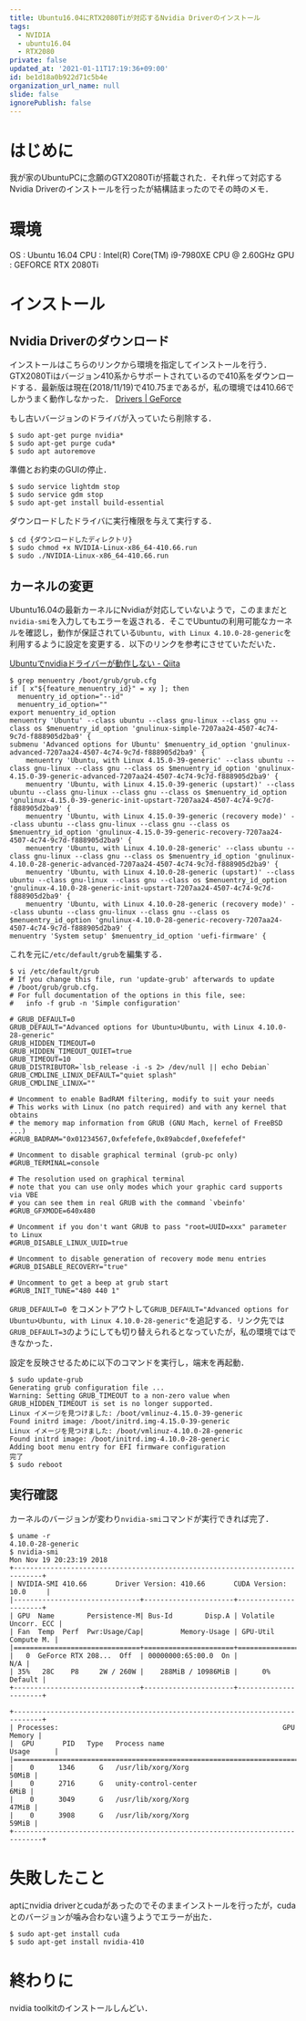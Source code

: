 ```yaml
---
title: Ubuntu16.04にRTX2080Tiが対応するNvidia Driverのインストール
tags:
  - NVIDIA
  - ubuntu16.04
  - RTX2080
private: false
updated_at: '2021-01-11T17:19:36+09:00'
id: be1d18a0b922d71c5b4e
organization_url_name: null
slide: false
ignorePublish: false
---
```


# はじめに

我が家のUbuntuPCに念願のGTX2080Tiが搭載された．それ伴って対応するNvidia Driverのインストールを行ったが結構詰まったのでその時のメモ．

# 環境
OS : Ubuntu 16.04
CPU : Intel(R) Core(TM) i9-7980XE CPU @ 2.60GHz
GPU : GEFORCE RTX 2080Ti


# インストール

## Nvidia Driverのダウンロード

インストールはこちらのリンクから環境を指定してインストールを行う．GTX2080Tiはバージョン410系からサポートされているので410系をダウンロードする．最新版は現在(2018/11/19)で410.75まであるが，私の環境では410.66でしかうまく動作しなかった．
[Drivers | GeForce](https://www.geforce.com/drivers)

もし古いバージョンのドライバが入っていたら削除する．

```sh:
$ sudo apt-get purge nvidia*
$ sudo apt-get purge cuda*
$ sudo apt autoremove
```

準備とお約束のGUIの停止．

```sh:
$ sudo service lightdm stop
$ sudo service gdm stop
$ sudo apt-get install build-essential
```

ダウンロードしたドライバに実行権限を与えて実行する．

```sh:
$ cd {ダウンロードしたディレクトリ}
$ sudo chmod +x NVIDIA-Linux-x86_64-410.66.run 
$ sudo ./NVIDIA-Linux-x86_64-410.66.run 
```

## カーネルの変更

Ubuntu16.04の最新カーネルにNvidiaが対応していないようで，このままだと`nvidia-smi`を入力してもエラーを返される．そこでUbuntuの利用可能なカーネルを確認し，動作が保証されている`Ubuntu, with Linux 4.10.0-28-generic`を利用するように設定を変更する．以下のリンクを参考にさせていただいた．

[Ubuntuでnvidiaドライバーが動作しない - Qiita](https://qiita.com/bohemian916/items/7637b9b0b3494f447c03)

```sh:
$ grep menuentry /boot/grub/grub.cfg
if [ x"${feature_menuentry_id}" = xy ]; then
  menuentry_id_option="--id"
  menuentry_id_option=""
export menuentry_id_option
menuentry 'Ubuntu' --class ubuntu --class gnu-linux --class gnu --class os $menuentry_id_option 'gnulinux-simple-7207aa24-4507-4c74-9c7d-f888905d2ba9' {
submenu 'Advanced options for Ubuntu' $menuentry_id_option 'gnulinux-advanced-7207aa24-4507-4c74-9c7d-f888905d2ba9' {
	menuentry 'Ubuntu, with Linux 4.15.0-39-generic' --class ubuntu --class gnu-linux --class gnu --class os $menuentry_id_option 'gnulinux-4.15.0-39-generic-advanced-7207aa24-4507-4c74-9c7d-f888905d2ba9' {
	menuentry 'Ubuntu, with Linux 4.15.0-39-generic (upstart)' --class ubuntu --class gnu-linux --class gnu --class os $menuentry_id_option 'gnulinux-4.15.0-39-generic-init-upstart-7207aa24-4507-4c74-9c7d-f888905d2ba9' {
	menuentry 'Ubuntu, with Linux 4.15.0-39-generic (recovery mode)' --class ubuntu --class gnu-linux --class gnu --class os $menuentry_id_option 'gnulinux-4.15.0-39-generic-recovery-7207aa24-4507-4c74-9c7d-f888905d2ba9' {
	menuentry 'Ubuntu, with Linux 4.10.0-28-generic' --class ubuntu --class gnu-linux --class gnu --class os $menuentry_id_option 'gnulinux-4.10.0-28-generic-advanced-7207aa24-4507-4c74-9c7d-f888905d2ba9' {
	menuentry 'Ubuntu, with Linux 4.10.0-28-generic (upstart)' --class ubuntu --class gnu-linux --class gnu --class os $menuentry_id_option 'gnulinux-4.10.0-28-generic-init-upstart-7207aa24-4507-4c74-9c7d-f888905d2ba9' {
	menuentry 'Ubuntu, with Linux 4.10.0-28-generic (recovery mode)' --class ubuntu --class gnu-linux --class gnu --class os $menuentry_id_option 'gnulinux-4.10.0-28-generic-recovery-7207aa24-4507-4c74-9c7d-f888905d2ba9' {
menuentry 'System setup' $menuentry_id_option 'uefi-firmware' {

```

これを元に`/etc/default/grub`を編集する．

```sh:
$ vi /etc/default/grub
# If you change this file, run 'update-grub' afterwards to update
# /boot/grub/grub.cfg.
# For full documentation of the options in this file, see:
#   info -f grub -n 'Simple configuration'

# GRUB_DEFAULT=0 
GRUB_DEFAULT="Advanced options for Ubuntu>Ubuntu, with Linux 4.10.0-28-generic"
GRUB_HIDDEN_TIMEOUT=0
GRUB_HIDDEN_TIMEOUT_QUIET=true
GRUB_TIMEOUT=10
GRUB_DISTRIBUTOR=`lsb_release -i -s 2> /dev/null || echo Debian`
GRUB_CMDLINE_LINUX_DEFAULT="quiet splash"
GRUB_CMDLINE_LINUX=""

# Uncomment to enable BadRAM filtering, modify to suit your needs
# This works with Linux (no patch required) and with any kernel that obtains
# the memory map information from GRUB (GNU Mach, kernel of FreeBSD ...)
#GRUB_BADRAM="0x01234567,0xfefefefe,0x89abcdef,0xefefefef"

# Uncomment to disable graphical terminal (grub-pc only)
#GRUB_TERMINAL=console

# The resolution used on graphical terminal
# note that you can use only modes which your graphic card supports via VBE
# you can see them in real GRUB with the command `vbeinfo'
#GRUB_GFXMODE=640x480

# Uncomment if you don't want GRUB to pass "root=UUID=xxx" parameter to Linux
#GRUB_DISABLE_LINUX_UUID=true

# Uncomment to disable generation of recovery mode menu entries
#GRUB_DISABLE_RECOVERY="true"

# Uncomment to get a beep at grub start
#GRUB_INIT_TUNE="480 440 1"

```

`GRUB_DEFAULT=0 `をコメントアウトして`GRUB_DEFAULT="Advanced options for Ubuntu>Ubuntu, with Linux 4.10.0-28-generic"`を追記する．リンク先では`GRUB_DEFAULT=3`のようにしても切り替えられるとなっていたが，私の環境ではできなかった．

設定を反映させるために以下のコマンドを実行し，端末を再起動．

```sh:
$ sudo update-grub
Generating grub configuration file ...
Warning: Setting GRUB_TIMEOUT to a non-zero value when GRUB_HIDDEN_TIMEOUT is set is no longer supported.
Linux イメージを見つけました: /boot/vmlinuz-4.15.0-39-generic
Found initrd image: /boot/initrd.img-4.15.0-39-generic
Linux イメージを見つけました: /boot/vmlinuz-4.10.0-28-generic
Found initrd image: /boot/initrd.img-4.10.0-28-generic
Adding boot menu entry for EFI firmware configuration
完了
$ sudo reboot
```

## 実行確認

カーネルのバージョンが変わり`nvidia-smi`コマンドが実行できれば完了．

```
$ uname -r
4.10.0-28-generic
$ nvidia-smi 
Mon Nov 19 20:23:19 2018       
+-----------------------------------------------------------------------------+
| NVIDIA-SMI 410.66       Driver Version: 410.66       CUDA Version: 10.0     |
|-------------------------------+----------------------+----------------------+
| GPU  Name        Persistence-M| Bus-Id        Disp.A | Volatile Uncorr. ECC |
| Fan  Temp  Perf  Pwr:Usage/Cap|         Memory-Usage | GPU-Util  Compute M. |
|===============================+======================+======================|
|   0  GeForce RTX 208...  Off  | 00000000:65:00.0  On |                  N/A |
| 35%   28C    P8     2W / 260W |    288MiB / 10986MiB |      0%      Default |
+-------------------------------+----------------------+----------------------+
                                                                               
+-----------------------------------------------------------------------------+
| Processes:                                                       GPU Memory |
|  GPU       PID   Type   Process name                             Usage      |
|=============================================================================|
|    0      1346      G   /usr/lib/xorg/Xorg                            50MiB |
|    0      2716      G   unity-control-center                           6MiB |
|    0      3049      G   /usr/lib/xorg/Xorg                            47MiB |
|    0      3908      G   /usr/lib/xorg/Xorg                            59MiB |
+-----------------------------------------------------------------------------+
```

# 失敗したこと

aptにnvidia driverとcudaがあったのでそのままインストールを行ったが，cudaとのバージョンが噛み合わない違うようでエラーが出た．

```sh:
$ sudo apt-get install cuda
$ sudo apt-get install nvidia-410
```

# 終わりに
nvidia toolkitのインストールしんどい．
